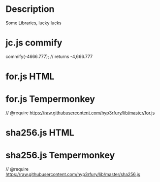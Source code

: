 # Description
Some Libraries, lucky lucks
# jc.js commify
commify(-4666.777); // returns -4,666.777
# for.js HTML
<script src="https://raw.githubusercontent.com/hyp3rfury/lib/master/for.js"></script>
# for.js Tempermonkey
// @require https://raw.githubusercontent.com/hyp3rfury/lib/master/for.js
# sha256.js HTML
<script src="https://raw.githubusercontent.com/hyp3rfury/lib/master/sha256.js"></script>
# sha256.js Tempermonkey
// @require https://raw.githubusercontent.com/hyp3rfury/lib/master/sha256.js

